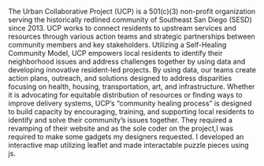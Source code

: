 The Urban Collaborative Project (UCP) is a 501(c)(3) non-profit organization serving the historically redlined community of Southeast San Diego (SESD) since 2013. UCP works to connect residents to upstream services and resources through various action teams and strategic partnerships between community members and key stakeholders. Utilizing a Self-Healing Community Model, UCP empowers local residents to identify their neighborhood issues and address challenges together by using data and developing innovative resident-led projects. By using data, our teams create action plans, outreach, and solutions designed to address disparities focusing on health, housing, transportation, art, and infrastructure. Whether it is advocating for equitable distribution of resources or finding ways to improve delivery systems, UCP’s “community healing process” is designed to build capacity by encouraging, training, and supporting local residents to identify and solve their community’s issues together.
They required a revamping of their website and as the sole coder on the project,I was required to make some gadgets my designers requested. I developed an interactive map utilizing leaflet and made interactable puzzle pieces using js.
